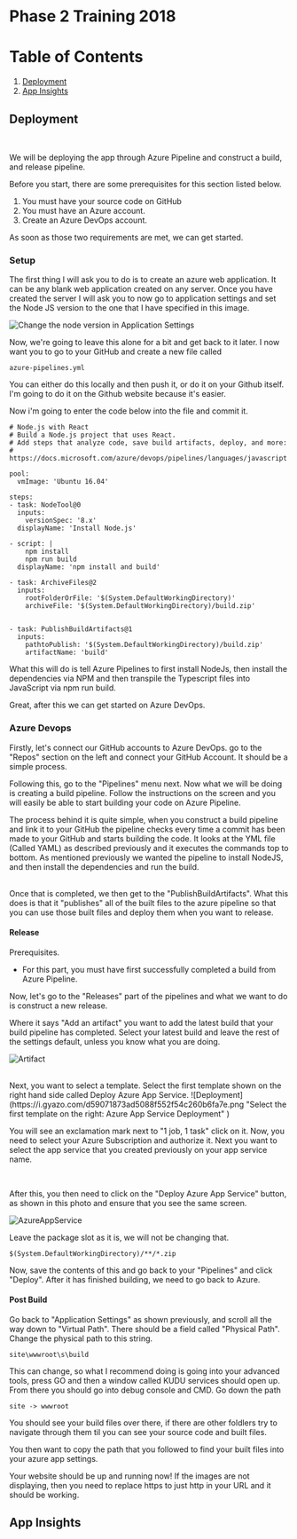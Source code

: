 # Phase 2 Training 2018

# Table of Contents
1. [Deployment](#deployment)
2. [App Insights](#appinsights)

## Deployment
<br>

We will be deploying the app through Azure Pipeline and construct a build, and release pipeline.

Before you start, there are some prerequisites for this section listed below. 
1. You must have your source code on GitHub
2. You must have an Azure account.
3. Create an Azure DevOps account.

As soon as those two requirements are met, we can get started.

### Setup
The first thing I will ask you to do is to create an azure web application. It can be any blank web application created on any server. Once you have created the server I will ask you to now go to application settings and set the Node JS version to the one that I have specified in this image.

![Change the node version in Application Settings](https://i.gyazo.com/9f6647c201d937b751b7573b438c2cc5.png "Change the node version in Application Settings")

Now, we're going to leave this alone for a bit and get back to it later. I now want you to go to your GitHub and create a new file called 
``` 
azure-pipelines.yml
```

You can either do this locally and then push it, or do it on your Github itself. I'm going to do it on the Github website because it's easier. 

Now i'm going to enter the code below into the file and commit it.

```
# Node.js with React
# Build a Node.js project that uses React.
# Add steps that analyze code, save build artifacts, deploy, and more:
# https://docs.microsoft.com/azure/devops/pipelines/languages/javascript

pool:
  vmImage: 'Ubuntu 16.04'

steps:
- task: NodeTool@0
  inputs:
    versionSpec: '8.x'
  displayName: 'Install Node.js'
    
- script: |
    npm install
    npm run build
  displayName: 'npm install and build'
  
- task: ArchiveFiles@2
  inputs:
    rootFolderOrFile: '$(System.DefaultWorkingDirectory)'
    archiveFile: '$(System.DefaultWorkingDirectory)/build.zip' 


- task: PublishBuildArtifacts@1
  inputs:
    pathtoPublish: '$(System.DefaultWorkingDirectory)/build.zip' 
    artifactName: 'build' 

```

What this will do is tell Azure Pipelines to first install NodeJs, then install the dependencies via NPM and then transpile the Typescript files into JavaScript via npm run build.

Great, after this we can get started on Azure DevOps.

### Azure Devops

Firstly, let's connect our GitHub accounts to Azure DevOps. go to the "Repos" section on the left and connect your GitHub Account. It should be a simple process.
<br>

Following this, go to the "Pipelines" menu next. Now what we will be doing is creating a build pipeline. Follow the instructions on the screen and you will easily be able to start building your code on Azure Pipeline. 

The process behind it is quite simple, when you construct a build pipeline and link it to your GitHub the pipeline checks every time a commit has been made to your GitHub and starts building the code. It looks at the YML file (Called YAML) as described previously and it executes the commands top to bottom. As mentioned previously we wanted the pipeline to install NodeJS, and then install the dependencies and run the build.

<br>
Once that is completed, we then get to the "PublishBuildArtifacts". What this does is that it "publishes" all of the built files to the azure pipeline so that you can use those built files and deploy them when you want to release.

#### Release

Prerequisites.
- For this part, you must have first successfully completed a build from Azure Pipeline.

Now, let's go  to the "Releases" part of the pipelines and what we want to do is construct a new release.


Where it says "Add an artifact" you want to add the latest build that your build pipeline has completed. Select your latest build and leave the rest of the settings default, unless you know what you are doing.

![Artifact](https://i.gyazo.com/5057dd240067975068f68c40638c4a96.png "select an artifact")

<br>
Next, you want to select a template. Select the first template shown on the right hand side called Deploy Azure App Service.
![Deployment](https://i.gyazo.com/d59071873ad5088f552f54c260b6fa7e.png "Select the first template on the right: Azure App Service Deployment" )

You will see an exclamation mark next to "1 job, 1 task" click on it. Now, you need to select your Azure Subscription and authorize it. Next you want to select the app service that you created previously on your app service name. 

<br>

After this, you then need to click on the "Deploy Azure App Service" button, as shown in this photo and ensure that you see the same screen.

![AzureAppService](https://i.gyazo.com/8e57bff68be842d4e2ab17565758706d.png "azure")

Leave the package slot as it is, we will not be changing that.
```
$(System.DefaultWorkingDirectory)/**/*.zip
```


Now, save the contents of this and go back to your "Pipelines" and click "Deploy". After it has finished building, we need to go back to Azure.

#### Post Build
Go back to "Application Settings" as shown previously, and scroll all the way down to "Virtual Path". There should be a field called  "Physical Path". Change the physical path to this string.

```
site\wwwroot\s\build
```

This can change, so what I recommend doing is going into your advanced tools, press GO and then a window called KUDU services should open up. From there you should go into debug console and CMD. Go down the path
```
site -> wwwroot 
```
You should see your build files over there, if there are other foldlers try to navigate through them til you can see your source code and built files. 

You then want to copy the path that you followed to find your built files into your azure app settings.

Your website should be up and running now! If the images are not displaying, then you need to replace https to just http in your URL and it should be working.

## App Insights <a name="appinsights"></a>

